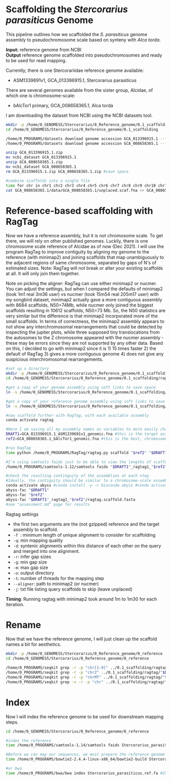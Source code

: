 # Scaffolding the *Stercorarius parasiticus* Genome
This pipeline outlines how we scaffolded the *S. parasiticus* genome assembly to pseudochromosome scale based on synteny with *Alca torda*.  

**Input:** reference genome from NCBI  
**Output** reference genome scaffolded into pseudochromosomes and ready to be used for read mapping.  

Currently, there is one Stercorariidae reference genome available:  
* ASM1339691v1, GCA_013396915.1, Stercorarius parasiticus  

There are several genomes available from the sister group, Alcidae, of which one is chromosome-scale:  
* bAlcTor1 primary, GCA_008658365.1, Alca torda  

I am downloading the dataset from NCBI using the NCBI datasets tool.  
```sh
mkdir -p /home/0_GENOMES5/Stercorarius/0_Reference_genome/0.1_scaffolding
cd /home/0_GENOMES5/Stercorarius/0_Reference_genome/0.1_scaffolding

/home/0_PROGRAMS/datasets download genome accession GCA_013396915.1 --filename GCA_013396915.1.zip 
/home/0_PROGRAMS/datasets download genome accession GCA_008658365.1 --filename GCA_008658365.1.zip 

unzip GCA_013396915.1.zip
mv ncbi_dataset GCA_013396915.1
unzip GCA_008658365.1.zip
mv ncbi_dataset GCA_008658365.1
rm GCA_013396915.1.zip GCA_008658365.1.zip #save space

#combine scaffolds into a single file
time for chr in chr1 chr2 chr3 chr4 chr5 chr6 chr7 chr8 chr9 chr10 chr11 chr12 chr13 chr14 chr15 chr16 chr17 chr18 chr19 chr20 chr21 chr22 chr23 chr24 chr25 chrZ chrMT ; do sed "s/>/>$chr /1" GCA_008658365.1/data/GCA_008658365.1/"$chr".fna >> GCA_008658365.1/data/GCA_008658365.1/GCA_008658365.1_bAlcTor1_genomic.fna ; done #0m4.831s
cat GCA_008658365.1/data/GCA_008658365.1/unplaced.scaf.fna >> GCA_008658365.1/data/GCA_008658365.1/GCA_008658365.1_bAlcTor1_genomic.fna

```
# Reference-based scaffolding with RagTag  
Now we have a reference assembly, but it is not chromosome scale. To get there, we will rely on other published genomes. Luckily, there is one chromosome scale reference of Alcidae as of now (Dec 2021). I will use the program RagTag to improve contiguity by aligning my genome to the reference (with minimap2) and joining scaffolds that map unambiguously to the adjacent regions of same chromosome, separated by gaps of N's of estimated sizes. Note: RagTag will not break or alter your existing scaffolds at all. It will only join them together.  

Note on picking the aligner: RagTag can use either minimap2 or nucmer. You can adjust the settings, but when I compared the defaults of minimap2 (took 1m1 real 3m36 user) vs nucmer (took 15m54 real 205m17 user) with my songbird dataset, minimap2 actually gave a more contiguous assembly with 8684 scaffolds, N50=74Mb, while nucmer only joined the biggest scaffolds resulting in 10612 scaffolds, N50=73 Mb. So, the N50 statistics are very similar but the difference is that minimap2 incorporated more of the small scaffolds. In terms of correctness, the minimap2 assembly appears to not show any interchromosomal rearrangements that could be detected by inspecting the jupiter plots, while three supposed tiny translocations from the autosomes to the Z chromosome appeared with the nucmer assembly - these may be errors since they are not supported by any other data. Based on this, I decided to go with minimap2 since it is 1) 15 times faster 2) the default of RagTag 3) gives a more contiguous genome 4) does not give any suspicious interchromosomal rearrangements.  

```bash
#set up a directory
mkdir -p /home/0_GENOMES5/Stercorarius/0_Reference_genome/0.1_scaffolding/ragtag
cd /home/0_GENOMES5/Stercorarius/0_Reference_genome/0.1_scaffolding/ragtag

#get a copy of your genome assembly using soft links to save space
ln -s /home/0_GENOMES5/Stercorarius/0_Reference_genome/0.1_scaffolding/GCA_013396915.1/data/GCA_013396915.1/GCA_013396915.1_ASM1339691v1_genomic.fna .

#get a copy of your reference genome assembly using soft links to save space
ln -s /home/0_GENOMES5/Stercorarius/0_Reference_genome/0.1_scaffolding/GCA_008658365.1/data/GCA_008658365.1/GCA_008658365.1_bAlcTor1_genomic.fna .

#now scaffold further with RagTag, with each available assembly
conda activate ragtag

#Here I am saving all my assembly names as variables to more easily change the pipeline
DRAFT1=GCA_013396915.1_ASM1339691v1_genomic.fna #this is the target assembly to scaffold
ref2=GCA_008658365.1_bAlcTor1_genomic.fna #this is the best, chromosome-scale reference available

#run RagTag
time python /home/0_PROGRAMS/RagTag/ragtag.py scaffold "$ref2" "$DRAFT1" -f 1000 -q 10 -d 100000 -r -g 100 -m 100000 -o "$DRAFT1"_ragtag1_"$ref2" -t 20 --aligner /home/0_PROGRAMS/minimap2-2.17_x64-linux/minimap2 -u 

#I'm using samtools faidx just to be able to view the lengths of scaffolds 
/home/0_PROGRAMS/samtools-1.12/samtools faidx "$DRAFT1"_ragtag1_"$ref2"/ragtag.scaffold.fasta

#check the resulting continguity of the assemblies at each step
#Ideally, the contiguity should be similar to a chromosome-scale assembly (ie, on the order of N50=74 Mb). If it is much lower, that is too bad - maybe you need better references, or better quality (eg sequencing depth) of your draft assembly. If it is much higher, then maybe something went wrong (unless you had a real chromosomal fusion in your taxon).
conda activate abyss #conda install -y -c bioconda abyss #conda activate abyss on new server, was /home/0_PROGRAMS/else_conda/conda/envs/abyss on old server
abyss-fac "$DRAFT1"
abyss-fac "$ref2"
abyss-fac "$DRAFT1"_ragtag1_"$ref2"/ragtag.scaffold.fasta
#see "assessment.md" page for results
```
Ragtag settings  

* the first two arguments are the (not gzipped) reference and the target assembly to scaffold.  
* `-f `: minimum length of unique alignment to consider for scaffolding  
* `-q`: min mapping quality  
* `-d`: syntenic alignments within this distance of each other on the query and merged into one alignment.  
* `-r`: infer gap sizes  
* `-g`: min gap size  
* `-m`: max gap size  
* `-o`: output directory  
* `-t`: number of threads for the mapping step  
* `--aligner`: path to minimap2 (or nucmer)  
* `-j`: txt file listing query scaffolds to skip (leave unplaced)  

**Timing**: Running ragtag with minimap2 took around 1m to 1m30 for each iteration.   

# Rename  
Now that we have the reference genome, I will just clean up the scaffold names a bit for aesthetics.  
```bash
mkdir -p /home/0_GENOMES5/Stercorarius/0_Reference_genome/0_reference
cd /home/0_GENOMES5/Stercorarius/0_Reference_genome/0_reference

/home/0_PROGRAMS/seqkit grep -r -p "chr[1-9]" ../0.1_scaffolding/ragtag/"$DRAFT1"_ragtag1_"$ref2"/ragtag.scaffold.fasta | /home/0_PROGRAMS/seqkit sort --by-name --natural-order | sed 's/_RagTag//g' > Stercorarius_parasiticus.ref.fa
/home/0_PROGRAMS/seqkit grep -r -p "chrZ" ../0.1_scaffolding/ragtag/"$DRAFT1"_ragtag1_"$ref2"/ragtag.scaffold.fasta | sed 's/_RagTag//g' >> Stercorarius_parasiticus.ref.fa
/home/0_PROGRAMS/seqkit grep -r -p "chrMT" ../0.1_scaffolding/ragtag/"$DRAFT1"_ragtag1_"$ref2"/ragtag.scaffold.fasta | sed 's/_RagTag//g' >> Stercorarius_parasiticus.ref.fa
/home/0_PROGRAMS/seqkit grep -v -r -p "chr" ../0.1_scaffolding/ragtag/"$DRAFT1"_ragtag1_"$ref2"/ragtag.scaffold.fasta | /home/0_PROGRAMS/seqkit sort -l --reverse - | sed 's/_RagTag//g' >> Stercorarius_parasiticus.ref.fa
```

# Index  
Now I will index the reference genome to be used for downstream mapping steps.  
```bash
cd /home/0_GENOMES5/Stercorarius/0_Reference_genome/0_reference

#index the reference
time /home/0_PROGRAMS/samtools-1.14/samtools faidx Stercorarius_parasiticus.ref.fa #0m4.733s

#Before we can map our sequences, we must prepare the reference genome for Bowtie2:
time /home/0_PROGRAMS/bowtie2-2.4.4-linux-x86_64/bowtie2-build Stercorarius_parasiticus.ref.fa Stercorarius_parasiticus.ref #39m56.672s

#or bwa
time /home/0_PROGRAMS/bwa/bwa index Stercorarius_parasiticus.ref.fa #25m29.456s

```
